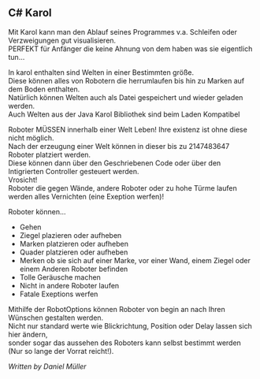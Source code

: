 ## C# Karol

Mit Karol kann man den Ablauf seines Programmes v.a. Schleifen oder Verzweigungen gut visualisieren.
<br>
PERFEKT für Anfänger die keine Ahnung von dem haben was sie eigentlich tun...

In karol enthalten sind Welten in einer Bestimmten größe.
<br>
Diese können alles von Robotern die herrumlaufen bis hin zu Marken auf dem Boden enthalten.
<br>
Natürlich können Welten auch als Datei gespeichert und wieder geladen werden. 
<br>
Auch Welten aus der Java Karol Bibliothek sind beim Laden Kompatibel

Roboter MÜSSEN innerhalb einer Welt Leben! Ihre existenz ist ohne diese nicht möglich.
<br>
Nach der erzeugung einer Welt können in dieser bis zu 2147483647 Roboter platziert werden.
<br>
Diese können dann über den Geschriebenen Code oder über den Intigrierten Controller gesteuert werden.
<br>
Vrosicht! 
<br>
Roboter die gegen Wände, andere Roboter oder zu hohe Türme laufen werden alles Vernichten (eine Exeption werfen)!

Roboter können...
<br>
- Gehen
- Ziegel plazieren oder aufheben
- Marken platzieren oder aufheben
- Quader platzieren oder aufheben
- Merken ob sie sich auf einer Marke, vor einer Wand, einem Ziegel oder einem Anderen Roboter befinden
- Tolle Geräusche machen
- Nicht in andere Roboter laufen
- Fatale Exeptions werfen

Mithilfe der RobotOptions können Roboter von begin an nach Ihren Wünschen gestalten werden.
<br>
Nicht nur standard werte wie Blickrichtung, Position oder Delay lassen sich hier ändern,
<br>
sonder sogar das aussehen des Roboters kann selbst bestimmt werden (Nur so lange der Vorrat reicht!).



_Written by Daniel Müller_





